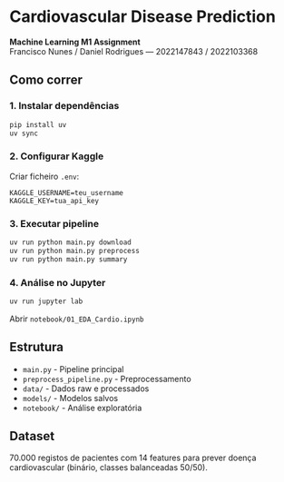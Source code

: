 # Cardiovascular Disease Prediction

**Machine Learning M1 Assignment**  
Francisco Nunes / Daniel Rodrigues — 2022147843 / 2022103368

## Como correr

### 1. Instalar dependências
```bash
pip install uv
uv sync
```

### 2. Configurar Kaggle
Criar ficheiro `.env`:
```
KAGGLE_USERNAME=teu_username
KAGGLE_KEY=tua_api_key
```

### 3. Executar pipeline
```bash
uv run python main.py download
uv run python main.py preprocess
uv run python main.py summary
```

### 4. Análise no Jupyter
```bash
uv run jupyter lab
```
Abrir `notebook/01_EDA_Cardio.ipynb`

## Estrutura
- `main.py` - Pipeline principal
- `preprocess_pipeline.py` - Preprocessamento
- `data/` - Dados raw e processados
- `models/` - Modelos salvos
- `notebook/` - Análise exploratória

## Dataset
70.000 registos de pacientes com 14 features para prever doença cardiovascular (binário, classes balanceadas 50/50).
